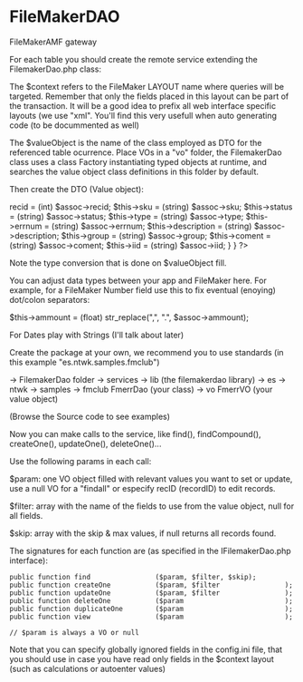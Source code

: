 FileMakerDAO
============

FileMakerAMF gateway



For each table you should create the remote service extending the FilemakerDao.php class:

<?php
        include_once (DAO_LIB . "filemaker/FilemakerDao.php");

        class FmerrDao extends FilemakerDao {
                public $context         = "xml_fmerr";
                public $valueObject     = "FmerrVO";
        }
?>
The $context refers to the FileMaker LAYOUT name where queries will be targeted. Remember that only the fields placed in this layout can be part of the transaction. It will be a good idea to prefix all web interface specific layouts (we use "xml". You'll find this very usefull when auto generating code (to be docummented as well)

The $valueObject is the name of the class employed as DTO for the referenced table ocurrence. Place VOs in a "vo" folder, the FilemakerDao class uses a class Factory instantiating typed objects at runtime, and searches the value object class definitions in this folder by default.

Then create the DTO (Value object):

<?php
class FmerrVO {
        
        public function __construct() { }

        public $recid;
        public $sku; 
        public $status; 
        public $type; 
        public $errnum; 
        public $description; 
        public $group; 
        public $coment; 
        public $iid;
        
        public $_explicitType =  "es.ntwk.samples.fmclub.vo.FmerrVO";
        
        public function __set_state ( $assoc ) {
                $this->recid    = (int) $assoc->recid;
                $this->sku      = (string)      $assoc->sku;
                $this->status   = (string)      $assoc->status;
                $this->type     = (string)      $assoc->type;
                $this->errnum   = (string)      $assoc->errnum;
                $this->description      = (string)      $assoc->description;
                $this->group    = (string)      $assoc->group;
                $this->coment   = (string)      $assoc->coment;
                $this->iid      = (string)      $assoc->iid;
        }
}
?>

Note the type conversion that is done on $valueObject fill.

You can adjust data types between your app and FileMaker here. For example, for a FileMaker Number field use this to fix eventual (enoying) dot/colon separators:

$this->ammount  = (float) str_replace(",", ".", $assoc->ammount);

For Dates play with Strings (I'll talk about later)

Create the package at your own, we recommend you to use standards (in this example "es.ntwk.samples.fmclub")

 -> FilemakerDao folder
     -> services
         -> lib (the filemakerdao library)
         -> es
             -> ntwk
                 -> samples
                     -> fmclub
                         FmerrDao (your class)
                         -> vo
                             FmerrVO (your value object)
 
(Browse the Source code to see examples)
 
Now you can make calls to the service, like find(), findCompound(), createOne(), updateOne(), deleteOne()...
 
Use the following params in each call:
 
$param: one VO object filled with relevant values you want to set or update, use a null VO for a "findall" or especify recID (recordID) to edit records. 
 
$filter: array with the name of the fields to use from the value object, null for all fields. 
 
$skip: array with the skip & max values, if null returns all records found. 
 
 
The signatures for each function are (as specified in the IFilemakerDao.php interface): 
 
    public function find                ($param, $filter, $skip);
    public function createOne           ($param, $filter                );
    public function updateOne           ($param, $filter                );
    public function deleteOne           ($param                         );
    public function duplicateOne        ($param                         );
    public function view                ($param                         );
    
    // $param is always a VO or null

Note that you can specify globally ignored fields in the config.ini file, that you should use in case you have read only fields in the $context layout (such as calculations or autoenter values)



